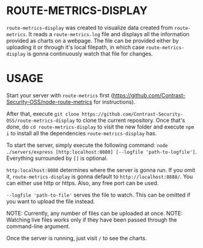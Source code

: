 # ROUTE-METRICS-DISPLAY

`route-metrics-display` was created to visualize data created from `route-metrics`.
It reads a `route-metrics.log` file and displays all the information provided as charts on a webpage.
The file can be provided either by uploading it or through it's local filepath, in which case `route-metrics-display` is gonna continuously watch that file for changes.

# USAGE

Start your server with `route-metrics` first (https://github.com/Contrast-Security-OSS/node-route-metrics for instructions).

After that, execute `git clone https://github.com/Contrast-Security-OSS/route-metrics-display` to clone the current repository.
Once that's done, do `cd route-metrics-display` to visit the new folder and execute `npm i` to install all the dependencies `route-metrics-display` has.

To start the server, simply execute the following command: `node ./servers/express [http:localhost:8080] [--logfile 'path-to-logfile']`.
Everything surrounded by `[]` is optional.

`http:localhost:8080` determines where the server is gonna run. If you omit it, `route-metrics-display` is gonna default to `http://localhost:8888/`. You can either use http or https. Also, any free port can be used.

`--logfile 'path-to-file'` serves the file to watch. This can be omitted if you want to upload the file instead.

NOTE: Currently, any number of files can be uploaded at once.
NOTE: Watching live files works only if they have been passed through the command-line argument.

Once the server is running, just visit `/` to see the charts.
